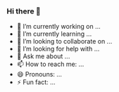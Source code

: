 ### Hi there 👋

- 🔭 I’m currently working on ...
- 🌱 I’m currently learning ...
- 👯 I’m looking to collaborate on ...
- 🤔 I’m looking for help with ...
- 💬 Ask me about ...
- 📫 How to reach me: ...
- 😄 Pronouns: ...
- ⚡ Fun fact: ...




<!--
**anjola-adeuyi/anjola-adeuyi** is a ✨ _special_ ✨ repository because its `README.md` (this file) appears on your GitHub profile.

Here are some ideas to get you started:
-->
